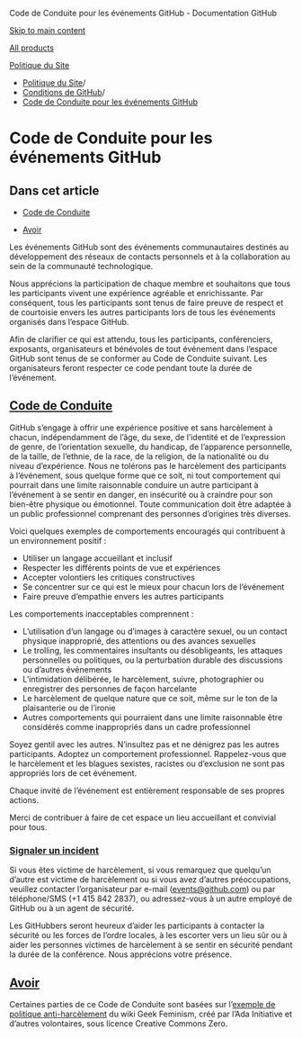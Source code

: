 Code de Conduite pour les événements GitHub - Documentation GitHub

[Skip to main content](#main-content)

[All products](/fr)

[Politique du Site](/fr/site-policy)

* [Politique du Site](/fr/site-policy)/
* [Conditions de GitHub](/fr/site-policy/github-terms)/
* [Code de Conduite pour les événements GitHub](/fr/site-policy/github-terms/github-event-code-of-conduct)

Code de Conduite pour les événements GitHub
==========

Dans cet article
----------

* [Code de Conduite](#code-of-conduct)

* [Avoir](#credit)

Les événements GitHub sont des événements communautaires destinés au développement des réseaux de contacts personnels et à la collaboration au sein de la communauté technologique.

Nous apprécions la participation de chaque membre et souhaitons que tous les participants vivent une expérience agréable et enrichissante. Par conséquent, tous les participants sont tenus de faire preuve de respect et de courtoisie envers les autres participants lors de tous les événements organisés dans l’espace GitHub.

Afin de clarifier ce qui est attendu, tous les participants, conférenciers, exposants, organisateurs et bénévoles de tout événement dans l’espace GitHub sont tenus de se conformer au Code de Conduite suivant. Les organisateurs feront respecter ce code pendant toute la durée de l’événement.

[Code de Conduite](#code-of-conduct)
----------

GitHub s’engage à offrir une expérience positive et sans harcèlement à chacun, indépendamment de l’âge, du sexe, de l’identité et de l’expression de genre, de l’orientation sexuelle, du handicap, de l’apparence personnelle, de la taille, de l’ethnie, de la race, de la religion, de la nationalité ou du niveau d’expérience. Nous ne tolérons pas le harcèlement des participants à l’événement, sous quelque forme que ce soit, ni tout comportement qui pourrait dans une limite raisonnable conduire un autre participant à l’événement à se sentir en danger, en insécurité ou à craindre pour son bien-être physique ou émotionnel. Toute communication doit être adaptée à un public professionnel comprenant des personnes d’origines très diverses.

Voici quelques exemples de comportements encouragés qui contribuent à un environnement positif :

* Utiliser un langage accueillant et inclusif
* Respecter les différents points de vue et expériences
* Accepter volontiers les critiques constructives
* Se concentrer sur ce qui est le mieux pour chacun lors de l’événement
* Faire preuve d’empathie envers les autres participants

Les comportements inacceptables comprennent :

* L’utilisation d’un langage ou d’images à caractère sexuel, ou un contact physique inapproprié, des attentions ou des avances sexuelles
* Le trolling, les commentaires insultants ou désobligeants, les attaques personnelles ou politiques, ou la perturbation durable des discussions ou d’autres événements
* L’intimidation délibérée, le harcèlement, suivre, photographier ou enregistrer des personnes de façon harcelante
* Le harcèlement de quelque nature que ce soit, même sur le ton de la plaisanterie ou de l’ironie
* Autres comportements qui pourraient dans une limite raisonnable être considérés comme inappropriés dans un cadre professionnel

Soyez gentil avec les autres. N’insultez pas et ne dénigrez pas les autres participants. Adoptez un comportement professionnel. Rappelez-vous que le harcèlement et les blagues sexistes, racistes ou d’exclusion ne sont pas appropriés lors de cet événement.

Chaque invité de l’événement est entièrement responsable de ses propres actions.

Merci de contribuer à faire de cet espace un lieu accueillant et convivial pour tous.

### [Signaler un incident](#reporting-an-incident) ###

Si vous êtes victime de harcèlement, si vous remarquez que quelqu’un d’autre est victime de harcèlement ou si vous avez d’autres préoccupations, veuillez contacter l’organisateur par e-mail ([events@github.com](mailto:events@github.com)) ou par téléphone/SMS (+1 415 842 2837), ou adressez-vous à un autre employé de GitHub ou à un agent de sécurité.

Les GitHubbers seront heureux d’aider les participants à contacter la sécurité ou les forces de l’ordre locales, à les escorter vers un lieu sûr ou à aider les personnes victimes de harcèlement à se sentir en sécurité pendant la durée de la conférence. Nous apprécions votre présence.

[Avoir](#credit)
----------

Certaines parties de ce Code de Conduite sont basées sur l’[exemple de politique anti-harcèlement](https://geekfeminism.wikia.org/wiki/Conference_anti-harassment/Policy) du wiki Geek Feminism, créé par l’Ada Initiative et d’autres volontaires, sous licence Creative Commons Zero.
